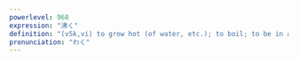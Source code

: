 ```yaml
---
powerlevel: 968
expression: "沸く"
definition: "(v5k,vi) to grow hot (of water, etc.); to boil; to be in a state of excitement; to get excited; to take place energetically; (P)"
pronunciation: "わく"
---
```

